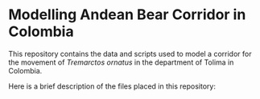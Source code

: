 # Modelling Andean Bear Corridor in Colombia

This repository contains the data and scripts used to model a corridor for the movement of *Tremarctos ornatus* in the department of Tolima in Colombia.

Here is a brief description of the files placed in this repository: 